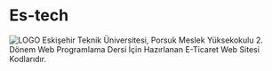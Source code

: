# Es-tech
![LOGO](https://raw.githubusercontent.com/porsukmyo-students/Es-tech/test/estech/src/main/webapp/image/logo.png)
Eskişehir Teknik Üniversitesi, Porsuk Meslek Yüksekokulu 2. Dönem Web Programlama Dersi İçin Hazırlanan E-Ticaret Web Sitesi Kodlarıdır.
